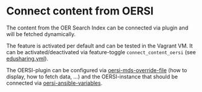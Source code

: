 # Connect content from OERSI

The content from the OER Search Index can be connected via plugin and will be fetched dynamically.

The feature is activated per default and can be tested in the Vagrant VM. It can be activated/deactivated via feature-toggle `connect_content_oersi` (see [edusharing.yml](ansible/group_vars/edusharing.yml)).

The OERSI-plugin can be configured via [oersi-mds-override-file](ansible/roles/edu-sharing/files/mds_oersi_override_example.xml) (how to display, how to fetch data, ...) and the OERSI-instance that should be connected via [oersi-ansible-variables](ansible/roles/edu-sharing/defaults/main.yml).
